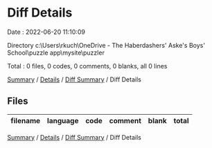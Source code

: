 # Diff Details

Date : 2022-06-20 11:10:09

Directory c:\\Users\\rkuch\\OneDrive - The Haberdashers' Aske's Boys' School\\puzzle app\\mysite\\puzzler

Total : 0 files,  0 codes, 0 comments, 0 blanks, all 0 lines

[Summary](results.md) / [Details](details.md) / [Diff Summary](diff.md) / Diff Details

## Files
| filename | language | code | comment | blank | total |
| :--- | :--- | ---: | ---: | ---: | ---: |

[Summary](results.md) / [Details](details.md) / [Diff Summary](diff.md) / Diff Details